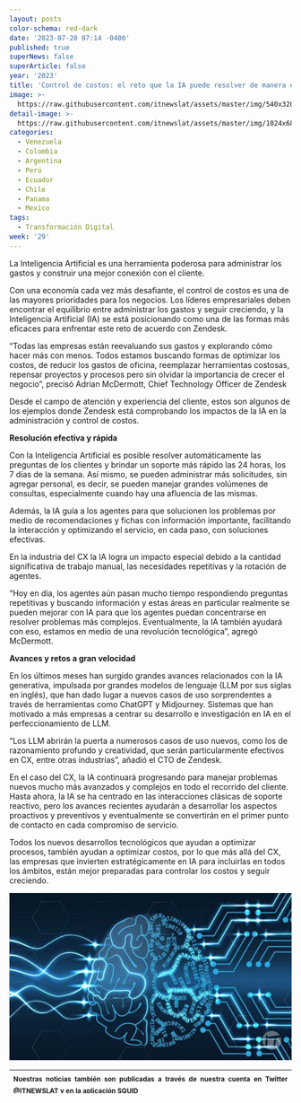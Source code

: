 ```yaml
---
layout: posts
color-schema: red-dark
date: '2023-07-20 07:14 -0400'
published: true
superNews: false
superArticle: false
year: '2023'
title: 'Control de costos: el reto que la IA puede resolver de manera efectiva'
image: >-
  https://raw.githubusercontent.com/itnewslat/assets/master/img/540x320/inteligencia-artificial-p.jpg
detail-image: >-
  https://raw.githubusercontent.com/itnewslat/assets/master/img/1024x680/inteligencia-artificial-g.jpg
categories:
  - Venezuela
  - Colombia
  - Argentina
  - Perú
  - Ecuador
  - Chile
  - Panama
  - Mexico
tags:
  - Transformación Digital
week: '29'
---
```

La Inteligencia Artificial es una herramienta poderosa para administrar los gastos y construir una mejor conexión con el cliente.

Con una economía cada vez más desafiante, el control de costos es una de las mayores prioridades para los negocios. Los líderes empresariales deben encontrar el equilibrio entre administrar los gastos y seguir creciendo, y la Inteligencia Artificial (IA) se está posicionando como una de las formas más eficaces para enfrentar este reto de acuerdo con Zendesk.

“Todas las empresas están reevaluando sus gastos y explorando cómo hacer más con menos. Todos estamos buscando formas de optimizar los costos, de reducir los gastos de oficina, reemplazar herramientas costosas, repensar proyectos y procesos pero sin olvidar la importancia de crecer el negocio”, precisó Adrian McDermott, Chief Technology Officer de Zendesk

Desde el campo de atención y experiencia del cliente, estos son algunos de los ejemplos donde Zendesk está comprobando los impactos de la IA en la administración y control de costos.

**Resolución efectiva y rápida**

Con la Inteligencia Artificial es posible resolver automáticamente las preguntas de los clientes y brindar un soporte más rápido las 24 horas, los 7 días de la semana. Así mismo, se pueden administrar más solicitudes, sin agregar personal, es decir, se pueden manejar grandes volúmenes de consultas, especialmente cuando hay una afluencia de las mismas.

Además, la IA guía a los agentes para que solucionen los problemas por medio de recomendaciones y fichas con información importante, facilitando la interacción y optimizando el servicio, en cada paso, con soluciones efectivas.

En la industria del CX la IA logra un impacto especial debido a la cantidad significativa de trabajo manual, las necesidades repetitivas y la rotación de agentes. 

“Hoy en día, los agentes aún pasan mucho tiempo respondiendo preguntas repetitivas y buscando información y estas áreas en particular realmente se pueden mejorar con IA para que los agentes puedan concentrarse en resolver problemas más complejos. Eventualmente, la IA también ayudará con eso, estamos en medio de una revolución tecnológica”, agregó McDermott.

**Avances y retos a gran velocidad**

En los últimos meses han surgido grandes avances relacionados con la IA generativa, impulsada por grandes modelos de lenguaje (LLM por sus siglas en inglés), que han dado lugar a nuevos casos de uso sorprendentes a través de herramientas como ChatGPT y Midjourney. Sistemas que han motivado a más empresas a centrar su desarrollo e investigación en IA en el perfeccionamiento de LLM. 

“Los LLM abrirán la puerta a numerosos casos de uso nuevos, como los de razonamiento profundo y creatividad, que serán particularmente efectivos en CX, entre otras industrias”, añadió el CTO de Zendesk. 

En el caso del CX, la IA continuará progresando para manejar problemas nuevos mucho más avanzados y complejos en todo el recorrido del cliente. Hasta ahora, la IA se ha centrado en las interacciones clásicas de soporte reactivo, pero los avances recientes ayudarán a desarrollar los aspectos proactivos y preventivos y eventualmente se convertirán en el primer punto de contacto en cada compromiso de servicio.

Todos los nuevos desarrollos tecnológicos que ayudan a optimizar procesos, también ayudan a optimizar costos, por lo que más allá del CX, las empresas que invierten estratégicamente en IA para incluirlas en todos los ámbitos, están mejor preparadas para controlar los costos y seguir creciendo.

![](https://raw.githubusercontent.com/itnewslat/assets/master/img/540x320/inteligencia-artificial-p.jpg)

<table style="height: 42px;" width="569">
<tbody>
<tr>
<td style="text-align: justify;"><sub><strong>Nuestras noticias también son publicadas a través de nuestra cuenta en Twitter <a href="https://twitter.com/itnewslat?lang=es">@ITNEWSLAT</a> y en la aplicación <a href="https://squidapp.co/en/">SQUID</a></strong></sub></td>
</tr>
</tbody>
</table